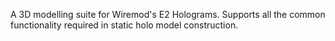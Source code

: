 A 3D modelling suite for Wiremod's E2 Holograms.  Supports all the common functionality required in static holo model construction.